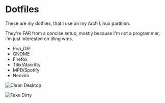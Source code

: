 # Dotfiles

These are my dotfiles, that i use on my Arch Linux partition.

They're FAR from a concise setup, mostly because I'm not a programmer, i'm just interested on tiling wms.

* Pop_OS!
* GNOME
* Firefox
* Tilix/Alacritty
* MPD/Spotify
* Neovim

![Clean Desktop](https://i.imgur.com/5gxf8h3.png)


![Fake Dirty](https://i.imgur.com/63wwsyL.png)
